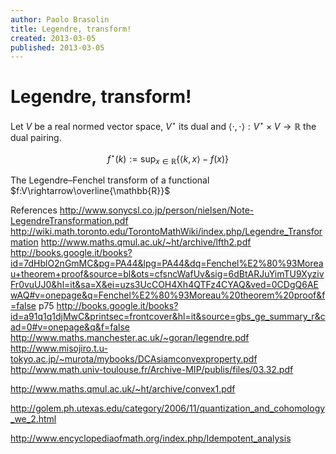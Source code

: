 ```yaml
---
author: Paolo Brasolin
title: Legendre, transform!
created: 2013-03-05
published: 2013-03-05
---
```


# Legendre, transform!

Let $V$ be a real normed vector space, $V^\star$ its dual and $\left\langle\cdot,\cdot\right\rangle:V^\star\times V\rightarrow\mathbb{R}$ the dual pairing.

$$
f^\star(k):=\sup_{x\in\mathbb{R}}\left\{\left\langle k,x\right\rangle-f(x)\right\}
$$

<p class="definition">
The Legendre–Fenchel transform of a functional $f:V\rightarrow\overline{\mathbb{R}}$
</p>




References
http://www.sonycsl.co.jp/person/nielsen/Note-LegendreTransformation.pdf
http://wiki.math.toronto.edu/TorontoMathWiki/index.php/Legendre_Transformation
http://www.maths.qmul.ac.uk/~ht/archive/lfth2.pdf
http://books.google.it/books?id=7dHblO2nGmMC&pg=PA44&lpg=PA44&dq=Fenchel%E2%80%93Moreau+theorem+proof&source=bl&ots=cfsncWafUv&sig=6dBtARJuYimTU9XyzivFr0vuUJ0&hl=it&sa=X&ei=uzs3UcCOH4Xh4QTFz4CYAQ&ved=0CDgQ6AEwAQ#v=onepage&q=Fenchel%E2%80%93Moreau%20theorem%20proof&f=false
p75 http://books.google.it/books?id=a91q1q1djMwC&printsec=frontcover&hl=it&source=gbs_ge_summary_r&cad=0#v=onepage&q&f=false
http://www.maths.manchester.ac.uk/~goran/legendre.pdf
http://www.misojiro.t.u-tokyo.ac.jp/~murota/mybooks/DCAsiamconvexproperty.pdf
http://www.math.univ-toulouse.fr/Archive-MIP/publis/files/03.32.pdf

http://www.maths.qmul.ac.uk/~ht/archive/convex1.pdf

http://golem.ph.utexas.edu/category/2006/11/quantization_and_cohomology_we_2.html

http://www.encyclopediaofmath.org/index.php/Idempotent_analysis
